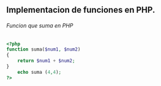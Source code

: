 ## Implementacion de funciones en PHP.
###### Funcion que suma en PHP
``` php
<?php
function suma($num1, $num2)
{
    return $num1 + $num2;
}
    echo suma (4,4);
?>
```
